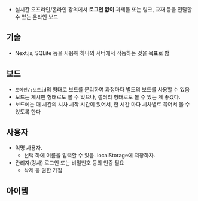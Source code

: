 - 실시간 오프라인/온라인 강의에서 **로그인 없이** 과제물 또는 링크, 교재 등을 전달할 수 있는 온라인 보드

## 기술

- Next.js, SQLite 등을 사용해 하나의 서버에서 작동하는 것을 목표로 함

## 보드

- `도메인/:보드id`의 형태로 보드를 분리하여 과정마다 별도의 보드를 사용할 수 있음
- 보드는 게시판 형태로도 볼 수 있으나, 갤러리 형태로도 볼 수 있는 게 좋겠다.
- 보드에는 매 시간의 시차 시작 시간이 있어서, 한 시간 마다 시차별로 묶어서 볼 수 있도록 한다

## 사용자

- 익명 사용자.
	- 선택 하에 이름을 입력할 수 있음. localStorage에 저장하자.
- 관리자(강사) 로그인 또는 비밀번호 등의 인증 필요
	- 삭제 등 권한 가짐

## 아이템


